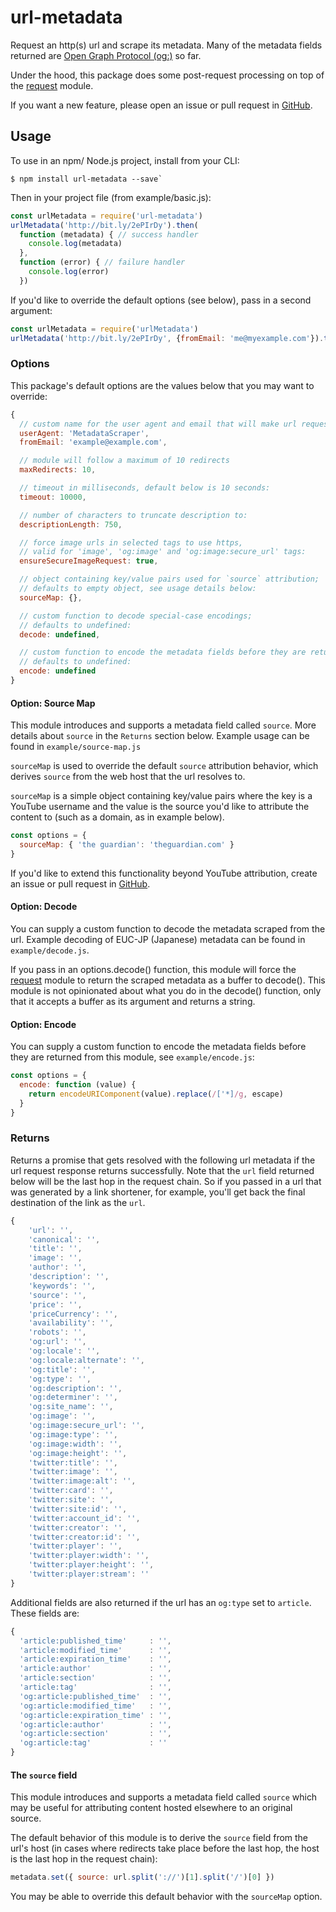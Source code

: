 # url-metadata

Request an http(s) url and scrape its metadata. Many of the metadata fields returned are [Open Graph Protocol (og:)](http://ogp.me/) so far.

Under the hood, this package does some post-request processing on top of the [request](https://www.npmjs.com/package/request) module.

If you want a new feature, please open an issue or pull request in [GitHub](https://github.com/LevelNewsOrg/url-metadata).


## Usage

To use in an npm/ Node.js project, install from your CLI:
```
$ npm install url-metadata --save`
```

Then in your project file (from example/basic.js):
```javascript
const urlMetadata = require('url-metadata')
urlMetadata('http://bit.ly/2ePIrDy').then(
  function (metadata) { // success handler
    console.log(metadata)
  },
  function (error) { // failure handler
    console.log(error)
  })
```

If you'd like to override the default options (see below), pass in a second argument:
```javascript
const urlMetadata = require('urlMetadata')
urlMetadata('http://bit.ly/2ePIrDy', {fromEmail: 'me@myexample.com'}).then(...)
```

### Options
This package's default options are the values below that you may want to override:
```javascript
{
  // custom name for the user agent and email that will make url request:
  userAgent: 'MetadataScraper',
  fromEmail: 'example@example.com',

  // module will follow a maximum of 10 redirects
  maxRedirects: 10,

  // timeout in milliseconds, default below is 10 seconds:
  timeout: 10000,

  // number of characters to truncate description to:
  descriptionLength: 750,

  // force image urls in selected tags to use https,
  // valid for 'image', 'og:image' and 'og:image:secure_url' tags:
  ensureSecureImageRequest: true,

  // object containing key/value pairs used for `source` attribution;
  // defaults to empty object, see usage details below:
  sourceMap: {},

  // custom function to decode special-case encodings;
  // defaults to undefined:
  decode: undefined,

  // custom function to encode the metadata fields before they are returned;
  // defaults to undefined:
  encode: undefined
}
```

#### Option: Source Map
This module introduces and supports a metadata field called `source`. More details about `source` in the `Returns` section below. Example usage can be found in `example/source-map.js`

`sourceMap` is used to override the default `source` attribution behavior, which derives `source` from the web host that the url resolves to.

`sourceMap` is a simple object containing key/value pairs where the key is a YouTube username and the value is the source you'd like to attribute the content to (such as a domain, as in example below).
```javascript
const options = {
  sourceMap: { 'the guardian': 'theguardian.com' }
}
```

If you'd like to extend this functionality beyond YouTube attribution, create an issue or pull request in [GitHub](https://github.com/LevelNewsOrg/url-metadata).

#### Option: Decode
You can supply a custom function to decode the metadata scraped from the url. Example decoding of EUC-JP (Japanese) metadata can be found in `example/decode.js`.

If you pass in an options.decode() function, this module will force the [request](https://www.npmjs.com/package/request) module to return the scraped metadata as a buffer to decode(). This module is not opinionated about what you do in the decode() function, only that it accepts a buffer as its argument and returns a string.

#### Option: Encode
You can supply a custom function to encode the metadata fields before they are returned from this module, see `example/encode.js`:
```javascript
const options = {
  encode: function (value) {
    return encodeURIComponent(value).replace(/['*]/g, escape)
  }
}
```

### Returns
Returns a promise that gets resolved with the following url metadata if the url request response returns successfully. Note that the `url` field returned below will be the last hop in the request chain. So if you passed in a url that was generated by a link shortener, for example, you'll get back the final destination of the link as the `url`.
```javascript
{
    'url': '',
    'canonical': '',
    'title': '',
    'image': '',
    'author': '',
    'description': '',
    'keywords': '',
    'source': '',
    'price': '',
    'priceCurrency': '',
    'availability': '',
    'robots': '',
    'og:url': '',
    'og:locale': '',
    'og:locale:alternate': '',
    'og:title': '',
    'og:type': '',
    'og:description': '',
    'og:determiner': '',
    'og:site_name': '',
    'og:image': '',
    'og:image:secure_url': '',
    'og:image:type': '',
    'og:image:width': '',
    'og:image:height': '',
    'twitter:title': '',
    'twitter:image': '',
    'twitter:image:alt': '',
    'twitter:card': '',
    'twitter:site': '',
    'twitter:site:id': '',
    'twitter:account_id': '',
    'twitter:creator': '',
    'twitter:creator:id': '',
    'twitter:player': '',
    'twitter:player:width': '',
    'twitter:player:height': '',
    'twitter:player:stream': ''
}
```

Additional fields are also returned if the url has an `og:type` set to `article`. These fields are:
```javascript
{
  'article:published_time'     : '',
  'article:modified_time'      : '',
  'article:expiration_time'    : '',
  'article:author'             : '',
  'article:section'            : '',
  'article:tag'                : '',
  'og:article:published_time'  : '',
  'og:article:modified_time'   : '',
  'og:article:expiration_time' : '',
  'og:article:author'          : '',
  'og:article:section'         : '',
  'og:article:tag'             : ''
}
```

#### The `source` field
This module introduces and supports a metadata field called `source` which may be useful for attributing content hosted elsewhere to an original source.

The default behavior of this module is to derive the `source` field from the url's host (in cases where redirects take place before the last hop, the host is the last hop in the request chain):
```javascript
metadata.set({ source: url.split('://')[1].split('/')[0] })
```

You may be able to override this default behavior with the `sourceMap` option.
